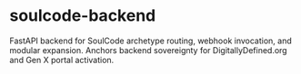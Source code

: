 # soulcode-backend
FastAPI backend for SoulCode archetype routing, webhook invocation, and modular expansion. Anchors backend sovereignty for DigitallyDefined.org and Gen X portal activation.

